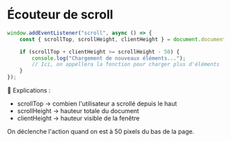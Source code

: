 # Écouteur de scroll

```js
window.addEventListener("scroll", async () => {
    const { scrollTop, scrollHeight, clientHeight } = document.documentElement;

    if (scrollTop + clientHeight >= scrollHeight - 50) { 
        console.log("Chargement de nouveaux éléments..."); 
        // Ici, on appellera la fonction pour charger plus d'éléments
    }
});
```

📝 Explications :

- scrollTop → combien l'utilisateur a scrollé depuis le haut
- scrollHeight → hauteur totale du document
- clientHeight → hauteur visible de la fenêtre

On déclenche l'action quand on est à 50 pixels du bas de la page.
